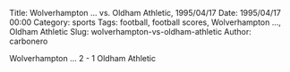Title: Wolverhampton … vs. Oldham Athletic, 1995/04/17
Date: 1995/04/17 00:00
Category: sports
Tags: football, football scores, Wolverhampton …, Oldham Athletic
Slug: wolverhampton-vs-oldham-athletic
Author: carbonero


Wolverhampton … 2 - 1 Oldham Athletic
